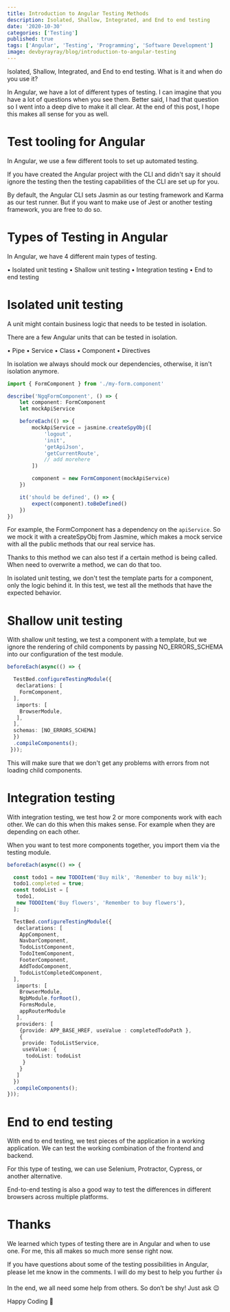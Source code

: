 ```yaml
---
title: Introduction to Angular Testing Methods
description: Isolated, Shallow, Integrated, and End to end testing
date: '2020-10-30'
categories: ['Testing']
published: true
tags: ['Angular', 'Testing', 'Programming', 'Software Development']
image: devbyrayray/blog/introduction-to-angular-testing
---
```


Isolated, Shallow, Integrated, and End to end testing. What is it and when do you use it?

In Angular, we have a lot of different types of testing. I can imagine that you have a lot of questions when you see them. Better said, I had that question so I went into a deep dive to make it all clear. At the end of this post, I hope this makes all sense for you as well.

# Test tooling for Angular

In Angular, we use a few different tools to set up automated testing.

If you have created the Angular project with the CLI and didn't say it should ignore the testing then the testing capabilities of the CLI are set up for you.

By default, the Angular CLI sets Jasmin as our testing framework and Karma as our test runner. But if you want to make use of Jest or another testing framework, you are free to do so.

# Types of Testing in Angular

In Angular, we have 4 different main types of testing.

• Isolated unit testing
• Shallow unit testing
• Integration testing
• End to end testing

# Isolated unit testing

A unit might contain business logic that needs to be tested in isolation.

There are a few Angular units that can be tested in isolation.

• Pipe
• Service
• Class
• Component
• Directives

In isolation we always should mock our dependencies, otherwise, it isn't isolation anymore.
```typescript
import { FormComponent } from './my-form.component'

describe('NgqFormComponent', () => {
	let component: FormComponent
	let mockApiService

	beforeEach(() => {
		mockApiService = jasmine.createSpyObj([
			'logout',
			'init',
			'getApiJson',
			'getCurrentRoute',
			// add morehere
		])

		component = new FormComponent(mockApiService)
	})

	it('should be defined', () => {
		expect(component).toBeDefined()
	})
})
```

For example, the FormComponent has a dependency on the `apiService`. So we mock it with a createSpyObj from Jasmine, which makes a mock service with all the public methods that our real service has.

Thanks to this method we can also test if a certain method is being called. When need to overwrite a method, we can do that too.

In isolated unit testing, we don't test the template parts for a component, only the logic behind it. In this test, we test all the methods that have the expected behavior.

# Shallow unit testing

With shallow unit testing, we test a component with a template, but we ignore the rendering of child components by passing NO_ERRORS_SCHEMA into our configuration of the test module.
```typescript
beforeEach(async(() => {

  TestBed.configureTestingModule({
   declarations: [
    FormComponent,
  ],
   imports: [
    BrowserModule,
   ],
  ],
  schemas: [NO_ERRORS_SCHEMA]
  })
  .compileComponents();
 }));
 ```

This will make sure that we don't get any problems with errors from not loading child components.

# Integration testing

With integration testing, we test how 2 or more components work with each other. We can do this when this makes sense. For example when they are depending on each other.

When you want to test more components together, you import them via the testing module.

```typescript
beforeEach(async(() => {

  const todo1 = new TODOItem('Buy milk', 'Remember to buy milk');
  todo1.completed = true;
  const todoList = [
   todo1,
   new TODOItem('Buy flowers', 'Remember to buy flowers'),
  ];

  TestBed.configureTestingModule({
   declarations: [
    AppComponent,
    NavbarComponent,
    TodoListComponent,
    TodoItemComponent,
    FooterComponent,
    AddTodoComponent,
    TodoListCompletedComponent,
  ],
   imports: [
    BrowserModule,
    NgbModule.forRoot(),
    FormsModule,
    appRouterModule
   ],
   providers: [
    {provide: APP_BASE_HREF, useValue : completedTodoPath },
    {
     provide: TodoListService,
     useValue: {
      todoList: todoList
     }
    }
   ]
  })
  .compileComponents();
}));
```


# End to end testing

With end to end testing, we test pieces of the application in a working application. We can test the working combination of the frontend and backend.

For this type of testing, we can use Selenium, Protractor, Cypress, or another alternative.

End-to-end testing is also a good way to test the differences in different browsers across multiple platforms.

# Thanks

We learned which types of testing there are in Angular and when to use one. For me, this all makes so much more sense right now.

If you have questions about some of the testing possibilities in Angular, please let me know in the comments. I will do my best to help you further 👍

In the end, we all need some help from others. So don’t be shy! Just ask 😉

Happy Coding 🚀